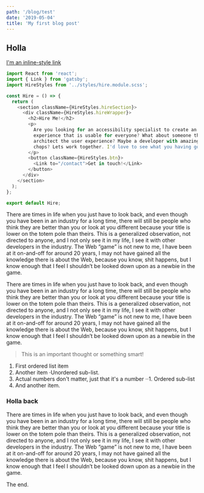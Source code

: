 ```yaml
---
path: '/blog/test'
date: '2019-05-04'
title: 'My first blog post'
---
```


## Holla

[I'm an inline-style link](https://www.google.com)

```javascript
import React from 'react';
import { Link } from 'gatsby';
import HireStyles from '../styles/hire.module.scss';

const Hire = () => {
  return (
    <section className={HireStyles.hireSection}>
      <div className={HireStyles.hireWrapper}>
        <h2>Hire Me!</h2>
        <p>
          Are you looking for an accessibility specialist to create an
          experience that is usable for everyone? What about someone that can
          architect the user experience? Maybe a developer with amazing CSS
          chops? Lets work together. I'd love to see what you having going on!
        </p>
        <button className={HireStyles.btn}>
          <Link to="/contact">Get in touch!</Link>
        </button>
      </div>
    </section>
  );
};

export default Hire;
```

There are times in life when you just have to look back, and even though you have been in an industry for a long time, there will still be people who think they are better than you or look at you different because your title is lower on the totem pole than theirs. This is a generalized observation, not directed to anyone, and I not only see it in my life, I see it with other developers in the industry. The Web “game” is not new to me, I have been at it on-and-off for around 20 years, I may not have gained all the knowledge there is about the Web, because you know, shit happens, but I know enough that I feel I shouldn’t be looked down upon as a newbie in the game.

There are times in life when you just have to look back, and even though you have been in an industry for a long time, there will still be people who think they are better than you or look at you different because your title is lower on the totem pole than theirs. This is a generalized observation, not directed to anyone, and I not only see it in my life, I see it with other developers in the industry. The Web “game” is not new to me, I have been at it on-and-off for around 20 years, I may not have gained all the knowledge there is about the Web, because you know, shit happens, but I know enough that I feel I shouldn’t be looked down upon as a newbie in the game.

> This is an important thought or something smart!

1. First ordered list item
2. Another item
   ⋅Unordered sub-list.
3. Actual numbers don't matter, just that it's a number
   ⋅⋅1. Ordered sub-list
4. And another item.

### Holla back

There are times in life when you just have to look back, and even though you have been in an industry for a long time, there will still be people who think they are better than you or look at you different because your title is lower on the totem pole than theirs. This is a generalized observation, not directed to anyone, and I not only see it in my life, I see it with other developers in the industry. The Web “game” is not new to me, I have been at it on-and-off for around 20 years, I may not have gained all the knowledge there is about the Web, because you know, shit happens, but I know enough that I feel I shouldn’t be looked down upon as a newbie in the game.

The end.
